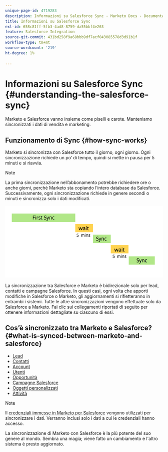 ```yaml
---
unique-page-id: 4719283
description: Informazioni su Salesforce Sync - Marketo Docs - Documentazione del prodotto
title: Informazioni su Salesforce Sync
exl-id: 658c81ff-5fb3-4ad8-8759-da55bbf4e263
feature: Salesforce Integration
source-git-commit: 431bd258f9a68bbb9df7acf043085578d3d91b1f
workflow-type: tm+mt
source-wordcount: '219'
ht-degree: 1%

---
```


# Informazioni su Salesforce Sync {#understanding-the-salesforce-sync}

Marketo e Salesforce vanno insieme come piselli e carote. Manteniamo sincronizzati i dati di vendita e marketing.

## Funzionamento di Sync {#how-sync-works}

Marketo si sincronizza con Salesforce tutto il giorno, ogni giorno. Ogni sincronizzazione richiede un po’ di tempo, quindi si mette in pausa per 5 minuti e si riavvia.

>[!NOTE]
>
>La prima sincronizzazione nell’abbonamento potrebbe richiedere ore o anche giorni, perché Marketo sta copiando l’intero database da Salesforce. Successivamente, ogni sincronizzazione richiede in genere secondi o minuti e sincronizza solo i dati modificati.

![](assets/sync-illustration.png)

La sincronizzazione tra Salesforce e Marketo è bidirezionale solo per lead, contatti e campagne Salesforce. In questi casi, ogni volta che apporti modifiche in Salesforce o Marketo, gli aggiornamenti si rifletteranno in entrambi i sistemi. Tutte le altre sincronizzazioni vengono effettuate solo da Salesforce a Marketo. Fai clic sui collegamenti riportati di seguito per ottenere informazioni dettagliate su ciascuno di essi.

## Cos’è sincronizzato tra Marketo e Salesforce? {#what-is-synced-between-marketo-and-salesforce}

* [Lead](/help/marketo/product-docs/crm-sync/salesforce-sync/sfdc-sync-details/sfdc-sync-lead-sync.md)
* [Contatti](/help/marketo/product-docs/crm-sync/salesforce-sync/sfdc-sync-details/sfdc-sync-contact-sync.md)
* [Account](/help/marketo/product-docs/crm-sync/salesforce-sync/sfdc-sync-details/sfdc-sync-account-sync.md)
* [Utenti](/help/marketo/product-docs/crm-sync/salesforce-sync/sfdc-sync-details/sfdc-sync-lead-account-owner-sync.md)
* [Opportunità](/help/marketo/product-docs/crm-sync/salesforce-sync/sfdc-sync-details/sfdc-sync-opportunity-sync.md)
* [Campagne Salesforce](/help/marketo/product-docs/crm-sync/salesforce-sync/sfdc-sync-details/sfdc-sync-campaign-sync.md)
* [Oggetti personalizzati](/help/marketo/product-docs/crm-sync/salesforce-sync/sfdc-sync-details/sfdc-sync-custom-object-sync.md)
* [Attività](/help/marketo/product-docs/crm-sync/salesforce-sync/sfdc-sync-details/sfdc-sync-activity-sync.md)

>[!NOTE]
>
>Il [credenziali immesse in Marketo per Salesforce](/help/marketo/product-docs/crm-sync/salesforce-sync/setup/enterprise-unlimited-edition/step-2-of-3-create-a-salesforce-user-for-marketo-enterprise-unlimited.md) vengono utilizzati per sincronizzare i dati. Verranno inclusi solo i dati a cui le credenziali hanno accesso.

La sincronizzazione di Marketo con Salesforce è la più potente del suo genere al mondo. Sembra una magia; viene fatto un cambiamento e l&#39;altro sistema è presto aggiornato.
